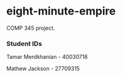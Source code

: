 # eight-minute-empire
COMP 345 project.

### Student IDs

Tamar Merdkhanian - 40030718

Mathew Jackson - 27709315

